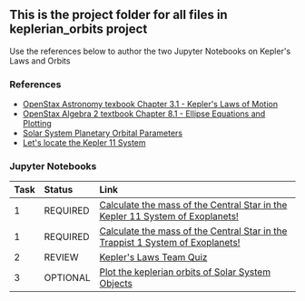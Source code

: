 ## This is the project folder for all files in keplerian_orbits project
Use the references below to author the two Jupyter Notebooks on Kepler's Laws and Orbits

### References

* [OpenStax Astronomy texbook Chapter 3.1 - Kepler's Laws of Motion](https://openstax.org/books/astronomy/pages/3-1-the-laws-of-planetary-motion)
* [OpenStax Algebra 2 textbook Chapter 8.1 - Ellipse Equations and Plotting](https://openstax.org/books/college-algebra-2e/pages/8-1-the-ellipse)
* [Solar System Planetary Orbital Parameters](https://drive.google.com/file/d/1TT_SJSf7bK434GmUL4O1dOwhWMNH8lT5/view?usp=sharing)
* [Let's locate the Kepler 11 System](https://exoplanets.nasa.gov/eyes-on-exoplanets/?destinations=%2Falien-worlds%2Fexoplanet-travel-bureau%3Fcid%3D1%2Ctravel_bureau_missions#/)

### Jupyter Notebooks

| Task | Status | Link
| :--- | :--- | :--- |
| 1 | REQUIRED | [Calculate the mass of the Central Star in the Kepler 11 System of Exoplanets!](https://bushastrolab.com/hub/user-redirect/git-pull?repo=https%3A%2F%2Fgithub.com%2Fchandrunarayan%2Fastronomy&branch=gh-pages&urlpath=lab%2Ftree%2Fastronomy%2Fprojects%2Fkeplerian_orbits%2Fkeplerian_orbits.ipynb?reset)
| 1 | REQUIRED | [Calculate the mass of the Central Star in the Trappist 1 System of Exoplanets!](https://bushastrolab.com/hub/user-redirect/git-pull?repo=https%3A%2F%2Fgithub.com%2Fchandrunarayan%2Fastronomy&branch=gh-pages&urlpath=lab%2Ftree%2Fastronomy%2Fprojects%2Fkeplerian_orbits%2Fkeplerian_orbits.ipynb?reset)
| 2 | REVIEW | [Kepler's Laws Team Quiz](https://bushastrolab.com/hub/user-redirect/git-pull?repo=https%3A%2F%2Fgithub.com%2Fchandrunarayan%2Fastronomy&branch=gh-pages&urlpath=lab%2Ftree%2Fastronomy%2Fprojects%2Fkeplerian_orbits%2Fkeplers_laws.ipynb?reset)
| 3 | OPTIONAL | [Plot the keplerian orbits of Solar System Objects](https://bushastrolab.com/hub/user-redirect/git-pull?repo=https%3A%2F%2Fgithub.com%2Fchandrunarayan%2Fastronomy&branch=gh-pages&urlpath=lab%2Ftree%2Fastronomy%2Fprojects%2Fkeplerian_orbits%2Fsolar_system_orbits.ipynb?reset)
